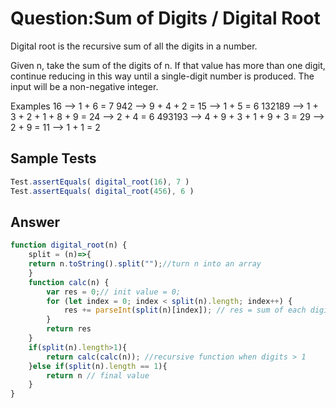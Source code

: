 # Question:Sum of Digits / Digital Root
Digital root is the recursive sum of all the digits in a number.

Given n, take the sum of the digits of n. If that value has more than one digit, continue reducing in this way until a single-digit number is produced. The input will be a non-negative integer.

Examples
    16  -->  1 + 6 = 7
   942  -->  9 + 4 + 2 = 15  -->  1 + 5 = 6
132189  -->  1 + 3 + 2 + 1 + 8 + 9 = 24  -->  2 + 4 = 6
493193  -->  4 + 9 + 3 + 1 + 9 + 3 = 29  -->  2 + 9 = 11  -->  1 + 1 = 2
## Sample Tests
```JavaScript
Test.assertEquals( digital_root(16), 7 )
Test.assertEquals( digital_root(456), 6 )
```
## Answer
```JavaScript
function digital_root(n) {
    split = (n)=>{
    return n.toString().split("");//turn n into an array
    }
    function calc(n) {
        var res = 0;// init value = 0;
        for (let index = 0; index < split(n).length; index++) {
            res += parseInt(split(n)[index]); // res = sum of each digit of array
        }
        return res
    }
    if(split(n).length>1){
        return calc(calc(n)); //recursive function when digits > 1
    }else if(split(n).length == 1){
        return n // final value
    }
}
```
